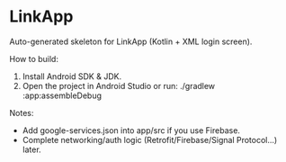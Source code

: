 # LinkApp

Auto-generated skeleton for LinkApp (Kotlin + XML login screen).

How to build:
1. Install Android SDK & JDK.
2. Open the project in Android Studio or run: ./gradlew :app:assembleDebug

Notes:
- Add google-services.json into app/src if you use Firebase.
- Complete networking/auth logic (Retrofit/Firebase/Signal Protocol...) later.
